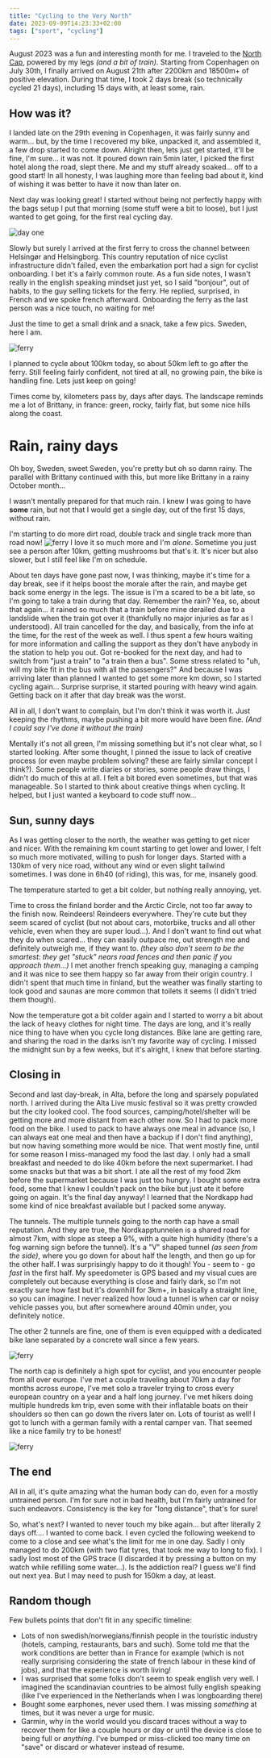 ```yaml
---
title: "Cycling to the Very North"
date: 2023-09-09T14:23:33+02:00
tags: ["sport", "cycling"]
---
```


August 2023 was a fun and interesting month for me. I traveled to the [North Cap](https://en.wikipedia.org/wiki/North_Cape_(Norway)), powered by my legs *(and a bit of train)*.
Starting from Copenhagen on July 30th, I finally arrived on August 21th after 2200km and 18500m+ of positive elevation.
During that time, I took 2 days break (so technically cycled 21 days), including 15 days with, at least some, rain.

## How was it?

I landed late on the 29th evening in Copenhagen, it was fairly sunny and warm... but, by the time I recovered my bike, unpacked it, and assembled it, a few drop started to come down. Alright then, lets just get started, it'll be fine, I'm sure... it was not. It poured down rain 5min later, I picked the first hotel along the road, slept there. Me and my stuff already soaked... off to a good start! In all honesty, I was laughing more than feeling bad about it, kind of wishing it was better to have it now than later on.

Next day was looking great! I started without being not perfectly happy with the bags setup I put that morning (some stuff were a bit to loose), but I just wanted to get going, for the first real cycling day.

![day one](/northcap/day1.jpg)


Slowly but surely I arrived at the first ferry to cross the channel between Helsingør and Helsingborg.
This country reputation of nice cyclist infrastructure didn't failed, even the embarkation port had a sign for cyclist onboarding. I bet it's a fairly common route.
As a fun side notes, I wasn't really in the english speaking mindset just yet, so I said "bonjour", out of habits, to the guy selling tickets for the ferry. He replied, surprised, in French and we spoke french afterward.
Onboarding the ferry as the last person was a nice touch, no waiting for me!

Just the time to get a small drink and a snack, take a few pics.
Sweden, here I am.

![ferry](/northcap/boat.jpg)

I planned to cycle about 100km today, so about 50km left to go after the ferry. Still feeling fairly confident, not tired at all, no growing pain, the bike is handling fine. Lets just keep on going!

Times come by, kilometers pass by, days after days. The landscape reminds me a lot of Brittany, in france: green, rocky, fairly flat, but some nice hills along the coast.
# Rain, rainy days
Oh boy, Sweden, sweet Sweden, you're pretty but oh so damn rainy. The parallel with Brittany continued with this, but more like Brittany in a rainy October month...

I wasn't mentally prepared for that much rain. I knew I was going to have **some** rain, but not that I would get a single day, out of the first 15 days, without rain.

I'm starting to do more dirt road, double track and single track more than road now!
![ferry](/northcap/dirtroad.jpg)
I love it so much more and I'm *alone*. Sometime you just see a person after 10km, getting mushrooms but that's it.
It's nicer but also slower, but I still feel like I'm on schedule.

About ten days have gone past now, I was thinking, maybe it's time for a day break, see if it helps boost the morale after the rain, and maybe get back some energy in the legs.
The issue is I'm a scared to be a bit late, so I'm going to take a train during that day.
Remember the rain? Yea, so, about that again... it rained so much that a train before mine derailed due to a landslide when the train got over it (thankfully no major injuries as far as I understood).
All train cancelled for the day, and basically, from the info at the time, for the rest of the week as well.
I thus spent a few hours waiting for more information and calling the support as they don't have anybody in the station to help you out.
Got re-booked for the next day, and had to switch from "just a train" to "a train then a bus". Some stress related to "uh, will my bike fit in the bus with all the passengers?"
And because I was arriving later than planned I wanted to get some more km down, so I started cycling again... Surprise surprise, it started pouring with heavy wind again.
Getting back on it after that day break was the worst.

All in all, I don't want to complain, but I'm don't think it was worth it. Just keeping the rhythms, maybe pushing a bit more would have been fine. *(And I could say I've done it without the train)*

Mentally it's not all green, I'm missing something but it's not clear what, so I started looking.
After some thought, I pinned the issue to lack of creative process (or even maybe problem solving? these are fairly similar concept I think?).
Some people write diaries or stories, some people draw things, I didn't do much of this at all. I felt a bit bored even sometimes, but that was manageable.
So I started to think about creative things when cycling. It helped, but I just wanted a keyboard to code stuff now...

## Sun, sunny days

As I was getting closer to the north, the weather was getting to get nicer and nicer.
With the remaining km count starting to get lower and lower, I felt so much more motivated, willing to push for longer days.
Started with a 130km of very nice road, without any wind or even slight tailwind sometimes. I was done in 6h40 (of riding), this was, for me, insanely good.

The temperature started to get a bit colder, but nothing really annoying, yet.

Time to cross the finland border and the Arctic Circle, not too far away to the finish now.
Reindeers! Reindeers everywhere. They're cute but they seem scared of cyclist (but not about cars, motorbike, trucks and all other vehicle, even when they are super loud...).
And I don't want to find out what they do when scared... they can easily outpace me, out strength me and definitely outweigh me, if they want to.
*(they also don't seem to be the smartest: they get "stuck" nears road fences and then panic if you approach them...)*
I met another french speaking guy, managing a camping and it was nice to see them happy so far away from their origin country.
I didn't spent that much time in finland, but the weather was finally starting to look good and saunas are more common that toilets it seems (I didn't tried them though).

Now the temperature got a bit colder again and I started to worry a bit about the lack of heavy clothes for night time.
The days are long, and it's really nice thing to have when you cycle long distances. Bike lane are getting rare, and sharing the road in the darks isn't my favorite way of cycling.
I missed the midnight sun by a few weeks, but it's alright, I knew that before starting.

## Closing in

Second and last day-break, in Alta, before the long and sparsely populated north.
I arrived during the Alta Live music festival so it was pretty crowded but the city looked cool.
The food sources, camping/hotel/shelter will be getting more and more distant from each other now.
So I had to pack more food on the bike. I used to pack to have always one meal in advance (so, I can always eat one meal and then have a backup if I don't find anything), but now having something more would be nice. That went mostly fine, until for some reason I miss-managed my food the last day. I only had a small breakfast and needed to do like 40km before the next supermarket. I had some snacks but that was a bit short. I ate all the rest of my food 2km before the supermarket because I was just too hungry.
I bought some extra food, some that I knew I couldn't pack on the bike but just ate it before going on again.
It's the final day anyway!
I learned that the Nordkapp had some kind of nice breakfast available but I packed some anyway.

The tunnels. The multiple tunnels going to the north cap have a small reputation. And they are true, the Nordkapptunnelen is a shared road for almost 7km, with slope as steep a 9%, with a quite high humidity (there's a fog warning sign before the tunnel).
It's a "V" shaped tunnel *(as seen from the side)*, where you go down for about half the length, and then go up for the other half.
I was surprisingly happy to do it though!
You - seem to - go *fast* in the first half. My speedometer is GPS based and my visual cues are completely out because everything is close and fairly dark, so I'm not exactly sure how fast but it's downhill for 3km+, in basically a straight line, so you can imagine.
I never realized how loud a tunnel is when car or noisy vehicle passes you, but after somewhere around 40min under, you definitely notice.

The other 2 tunnels are fine, one of them is even equipped with a dedicated bike lane separated by a concrete wall since a few years.

![ferry](/northcap/road_to_northcap.jpg)

The north cap is definitely a high spot for cyclist, and you encounter people from all over europe. I've met a couple traveling about 70km a day for months across europe, I've met solo a traveler trying to cross every european country on a year and a half long journey. I've met hikers doing multiple hundreds km trip, even some with their inflatable boats on their shoulders so then can go down the rivers later on.
Lots of tourist as well! I got to lunch with a german family with a rental camper van. That seemed like a nice family try to be honest!


![ferry](/northcap/northcap.jpg)

## The end

All in all, it's quite amazing what the human body can do, even for a mostly untrained person.
I'm for sure not in bad health, but I'm fairly untrained for such endeavors.
Consistency is the key for "long distance", that's for sure!

So, what's next?
I wanted to never touch my bike again... but after literally 2 days off.... I wanted to come back.
I even cycled the following weekend to come to a close and see what's the limit for me in one day. Sadly I only managed to do 200km (with two flat tyres, that took me way to long to fix). I sadly lost most of the GPS trace (I discarded it by pressing a button on my watch while refilling some water...).
Is the addiction real? I guess we'll find out next yea. But I may need to push for 150km a day, at least.


## Random though

Few bullets points that don't fit in any specific timeline:
- Lots of non swedish/norwegians/finnish people in the touristic industry (hotels, camping, restaurants, bars and such). Some told me that the work conditions are better than in France for example (which is not really surprising considering the state of french labour in these kind of jobs), and that the experience is worth living!
- I was surprised that some folks don't seem to speak english very well. I imagined the scandinavian countries to be almost fully english speaking (like I've experienced in the Netherlands when I was longboarding there)
- Bought some earphones, never used them. I was missing *something* at times, but it was never a urge for music.
- Garmin, why in the world would you discard traces without a way to recover them for like a couple hours or day or until the device is close to being full or *anything*. I've bumped or miss-clicked too many time on "save" or discard or whatever instead of resume.